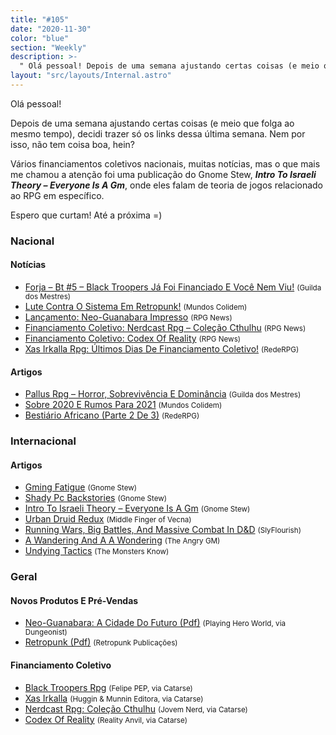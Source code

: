 ```yaml
---
title: "#105"
date: "2020-11-30"
color: "blue"
section: "Weekly"
description: >-
  " Olá pessoal! Depois de uma semana ajustando certas coisas (e meio que folga ao mesmo tempo), decidi trazer só os links dessa última semana. Nem por isso, não tem coisa boa, hein? Vários financiamentos coletivos nacionais, muitas notícias, mas o que mais me chamou a atenção foi uma pub"
layout: "src/layouts/Internal.astro"
---
```


Olá pessoal!

Depois de uma semana ajustando certas coisas (e meio que folga ao mesmo tempo), decidi trazer só os links dessa última semana. Nem por isso, não tem coisa boa, hein?

Vários financiamentos coletivos nacionais, muitas notícias, mas o que mais me chamou a atenção foi uma publicação do Gnome Stew, **_Intro To Israeli Theory – Everyone Is A Gm_**, onde eles falam de teoria de jogos relacionado ao RPG em específico.

Espero que curtam! Até a próxima =)

### Nacional

#### Notícias

- [Forja – Bt #5 – Black Troopers Já Foi Financiado E Você Nem Viu!] <small>(Guilda dos Mestres)</small>
- [Lute Contra O Sistema Em Retropunk!] <small>(Mundos Colidem)</small>
- [Lançamento: Neo-Guanabara Impresso] <small>(RPG News)</small>
- [Financiamento Coletivo: Nerdcast Rpg – Coleção Cthulhu] <small>(RPG News)</small>
- [Financiamento Coletivo: Codex Of Reality] <small>(RPG News)</small>
- [Xas Irkalla Rpg: Últimos Dias De Financiamento Coletivo!] <small>(RedeRPG)</small>

#### Artigos

- [Pallus Rpg – Horror, Sobrevivência E Dominância] <small>(Guilda dos Mestres)</small>
- [Sobre 2020 E Rumos Para 2021] <small>(Mundos Colidem)</small>
- [Bestiário Africano (Parte 2 De 3)] <small>(RedeRPG)</small>

### Internacional

#### Artigos

- [Gming Fatigue] <small>(Gnome Stew)</small>
- [Shady Pc Backstories] <small>(Gnome Stew)</small>
- [Intro To Israeli Theory – Everyone Is A Gm] <small>(Gnome Stew)</small>
- [Urban Druid Redux] <small>(Middle Finger of Vecna)</small>
- [Running Wars, Big Battles, And Massive Combat In D&amp;D] <small>(SlyFlourish)</small>
- [A Wandering And A A Wondering] <small>(The Angry GM)</small>
- [Undying Tactics] <small>(The Monsters Know)</small>

### Geral

#### Novos Produtos E Pré-Vendas

- [Neo-Guanabara: A Cidade Do Futuro (Pdf)] <small>(Playing Hero World, via Dungeonist)</small>
- [Retropunk (Pdf)] <small>(Retropunk Publicações)</small>

#### Financiamento Coletivo

- [Black Troopers Rpg] <small>(Felipe PEP, via Catarse)</small>
- [Xas Irkalla] <small>(Huggin &amp; Munnin Editora, via Catarse)</small>
- [Nerdcast Rpg: Coleção Cthulhu] <small>(Jovem Nerd, via Catarse)</small>
- [Codex Of Reality] <small>(Reality Anvil, via Catarse)</small>

[gming fatigue]: https://gnomestew.com/gming-fatigue/
[sobre 2020 e rumos para 2021]: https://www.mundoscolidem.com.br/2020-2021/
[a wandering and a a wondering]: https://theangrygm.com/a-wandering-and-a-a-wondering/
[shady pc backstories]: https://gnomestew.com/shady-pc-backstories/
[urban druid redux]: https://mfov.magehandpress.com/2020/12/urban-druid-redux.html
[lançamento: neo-guanabara impresso]: https://newsrpg.wordpress.com/2020/12/03/lancamento-neo-guanabara-impresso/
[neo-guanabara: a cidade do futuro (pdf)]: https://www.dungeonist.com/marketplace/product/neo-guanabara-a-cidade-do-futuro/
[bestiário africano (parte 2 de 3)]: https://www.rederpg.com.br/2020/12/02/bestiario-africano-parte-2-de-3/
[pallus rpg – horror, sobrevivência e dominância]: http://guildadosmestres.com.br/2020/12/03/pallus-rpg-horror-sobrevivencia-e-dominancia/
[undying tactics]: https://www.themonstersknow.com/undying-tactics/
[intro to israeli theory – everyone is a gm]: https://gnomestew.com/intro-to-israeli-theory-everyone-is-a-gm/
[financiamento coletivo: nerdcast rpg – coleção cthulhu]: https://newsrpg.wordpress.com/2020/12/05/financiamento-coletivo-nerdcast-rpg-colecao-cthulhu/
[nerdcast rpg: coleção cthulhu]: https://www.catarse.me/nerdcastrpg
[xas irkalla rpg: últimos dias de financiamento coletivo!]: https://www.rederpg.com.br/2020/12/04/xas-irkalla-rpg-ultimos-dias-de-financiamento-coletivo/
[xas irkalla]: https://www.catarse.me/xas_irkalla
[lute contra o sistema em retropunk!]: https://www.mundoscolidem.com.br/lute-contra-o-sistema-em-retropunk/
[retropunk (pdf)]: https://retropunk.com.br/loja/root/402-retropunk-rpg-pdf.html
[financiamento coletivo: codex of reality]: https://newsrpg.wordpress.com/2020/12/07/financiamento-coletivo-codex-of-reality/
[codex of reality]: https://www.catarse.me/pt/codex_of_reality
[running wars, big battles, and massive combat in d&amp;d]: https://slyflourish.com/running_wars.html
[forja – bt #5 – black troopers já foi financiado e você nem viu!]: http://guildadosmestres.com.br/2020/12/07/forja-bt-5-black-troopers-ja-financiado-e-voce-nem-viu/
[black troopers rpg]: https://www.catarse.me/black_troopers
